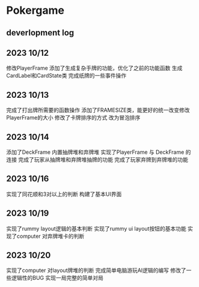# Pokergame
## deverlopment log
## 2023 10/12 
修改PlayerFrame 添加了生成复杂手牌的功能，优化了之前的功能函数
生成CardLabel和CardState类 完成纸牌的一些事件操作
## 2023 10/13
完成了打出牌所需要的函数操作
添加了FRAMESIZE类，能更好的统一改变修改PlayerFrame的大小
修改了卡牌排序的方式 改为冒泡排序
## 2023 10/14
添加了DeckFrame 内置抽牌堆和弃牌堆
实现了PlayerFrame 与 DeckFrame 的连接
完成了玩家从抽牌堆和弃牌堆抽牌的功能
完成了玩家弃牌到弃牌堆的功能
## 2023 10/16 
实现了同花顺和3对以上的判断
构建了基本UI界面
## 2023 10/19
实现了rummy layout逻辑的基本判断
实现了rummy ui layout按钮的基本功能
实现了computer 对弃牌堆卡的判断
## 2023 10/20
实现了computer 对layout牌堆的判断
完成简单电脑游玩AI逻辑的编写
修改了一些逻辑性的BUG
实现一局完整的简单对局